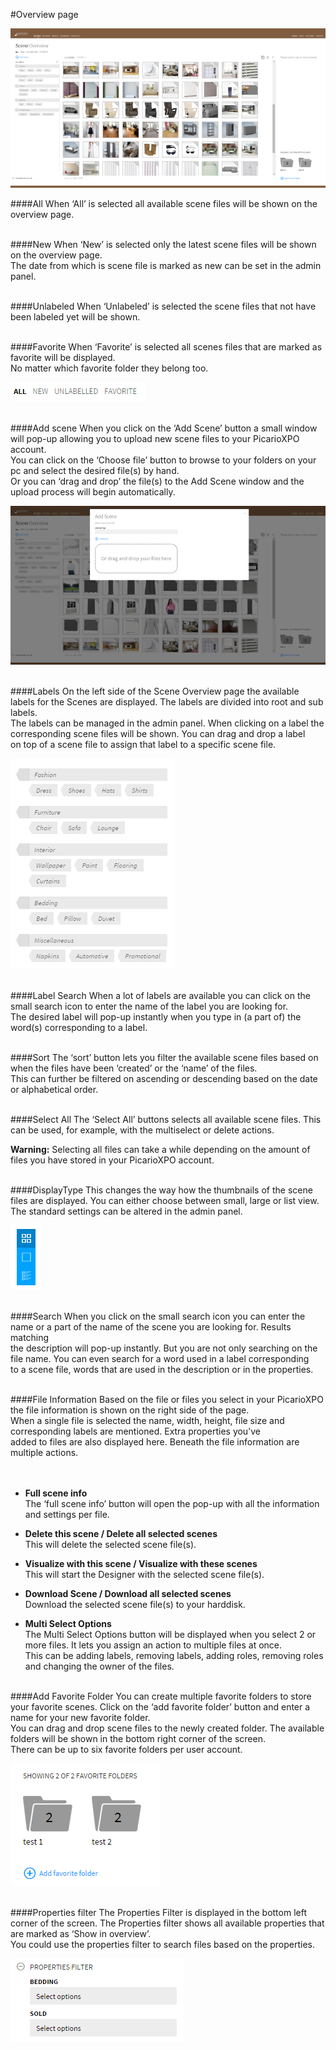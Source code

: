 #Overview page

![DemoXPO Scene](images/DemoXPO_Scene.png "DemoXPO Scene")

####All
When ‘All’ is selected all available scene files will be shown on the overview page.
<br><br>

####New
When ‘New’ is selected only the latest scene files will be shown on the overview page. <br>
The date from which is scene file is marked as new can be set in the admin panel.
<br><br>

####Unlabeled
When ‘Unlabeled’ is selected the scene files that not have been labeled yet will be shown.
<br><br>

####Favorite
When ‘Favorite’ is selected all scenes files that are marked as favorite will be displayed. <br>
No matter which favorite folder they belong too.

![DemoXPO Sort](images/Sort.png "DemoXPO Sort")
<br><br>

####Add scene
When you click on the ‘Add Scene’ button a small window will pop-up allowing you to upload new scene files to your PicarioXPO account.<br>
 You can click on the ‘Choose file’ button to browse to your folders on your pc and select the desired file(s) by hand. <br>
 Or you can ‘drag and drop’ the file(s) to the Add Scene window and the upload process will begin automatically.

![Add Scene](images/Add_Scene.png "Add Scene")
<br><br>

####Labels
On the left side of the Scene Overview page the available labels for the Scenes are displayed. The labels are divided into root and sub labels. <br>
The labels can be managed in the admin panel. When clicking on a label the corresponding scene files will be shown. You can drag and drop a label <br>
on top of a scene file to assign that label to a specific scene file.

![Labels](images/Labels.png "Labels")
<br><br>

####Label Search
When a lot of labels are available you can click on the small search icon to enter the name of the label you are looking for. <br>
The desired label will pop-up instantly when you type in (a part of) the word(s) corresponding to a label.
<br><br>

####Sort
The ‘sort’ button lets you filter the available scene files based on when the files have been ‘created’ or the ‘name’ of the files. <br>
This can further be filtered on ascending or descending based on the date or alphabetical order.
<br><br>

####Select All
The ‘Select All’ buttons selects all available scene files. This can be used, for example, with the multiselect or delete actions.<br>

<b>Warning:</b> Selecting all files can take a while depending on the amount of files you have stored in your PicarioXPO account.
<br><br>

####DisplayType
This changes the way how the thumbnails of the scene files are displayed. You can either choose between small, large or list view. <br>
The standard settings can be altered in the admin panel.

![Display Type](images/Displaytype.png "Display Type")
<br><br>

####Search
When you click on the small search icon you can enter the name or a part of the name of the scene you are looking for. Results matching <br>
the description will pop-up instantly. But you are not only searching on the file name. You can even search for a word used in a label corresponding <br>
to a scene file, words that are used in the description or in the properties.
<br><br>

####File Information
Based on the file or files you select in your PicarioXPO the file information is shown on the right side of the page.<br>
When a single file is selected the name, width, height, file size and corresponding labels are mentioned. Extra properties you’ve<br>
added to files are also displayed here. Beneath the file information are multiple actions.  
<br><br>

  + <b>Full scene info</b><br>
	The ‘full scene info’ button will open the pop-up with all the information and settings per file.

  + <b>Delete this scene / Delete all selected scenes</b><br>
	This will delete the selected scene file(s).

  + <b>Visualize with this scene / Visualize with these scenes</b><br>
	This will start the Designer with the selected scene file(s).

  + <b>Download Scene / Download all selected scenes</b><br>
	Download the selected scene file(s) to your harddisk.

  + <b>Multi Select Options</b><br>
The Multi Select Options button will be displayed when you select 2 or more files. It lets you assign an action to multiple files at once.<br>
 This can be adding labels, removing labels, adding roles, removing roles and changing the owner of the files.
 <br><br>

####Add Favorite Folder
You can create multiple favorite folders to store your favorite scenes. Click on the ‘add favorite folder’ button and enter a name for your new favorite folder.<br>
You can drag and drop scene files to the newly created folder. The available folders will be shown in the bottom right corner of the screen.<br>
 There can be up to six favorite folders per user account.

![Favorite Folders](images/Favorite_folders.png "Favorite Folders")
<br><br>  

####Properties filter
The Properties Filter is displayed in the bottom left corner of the screen. The Properties filter shows all available properties that are marked as ‘Show in overview’.<br>
 You could use the properties filter to search files based on the properties.

![Properties Filter](images/Properties_filter.png "Properties Filter") 
